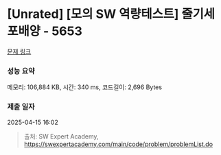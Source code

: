 # [Unrated] [모의 SW 역량테스트] 줄기세포배양 - 5653 

[문제 링크](https://swexpertacademy.com/main/code/problem/problemDetail.do?contestProbId=AWXRJ8EKe48DFAUo) 

### 성능 요약

메모리: 106,884 KB, 시간: 340 ms, 코드길이: 2,696 Bytes

### 제출 일자

2025-04-15 16:02



> 출처: SW Expert Academy, https://swexpertacademy.com/main/code/problem/problemList.do